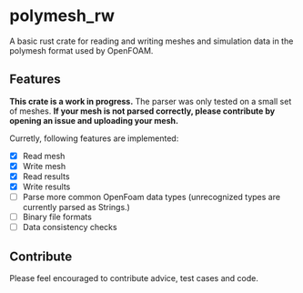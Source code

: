 # polymesh_rw

A basic rust crate for reading and writing meshes and simulation data in the polymesh format used by OpenFOAM.

## Features

**This crate is a work in progress.** The parser was only tested on a small set of meshes. **If your mesh is not parsed correctly, please contribute by opening an issue and uploading your mesh.**

Curretly, following features are implemented:
- [x] Read mesh
- [x] Write mesh
- [x] Read results
- [x] Write results
- [ ] Parse more common OpenFoam data types (unrecognized types are currently parsed as Strings.)
- [ ] Binary file formats
- [ ] Data consistency checks

## Contribute

Please feel encouraged to contribute advice, test cases and code.